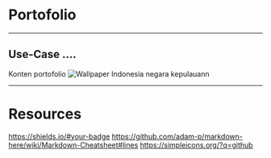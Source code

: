 # Portofolio
---
## Use-Case ....
Konten portofolio
![Wallpaper](./assets/img/Planet9_Wallpaper_5000x2813.jpg "Gambar opo")
Indonesia negara kepulauann

---
# Resources
https://shields.io/#your-badge
https://github.com/adam-p/markdown-here/wiki/Markdown-Cheatsheet#lines
https://simpleicons.org/?q=github